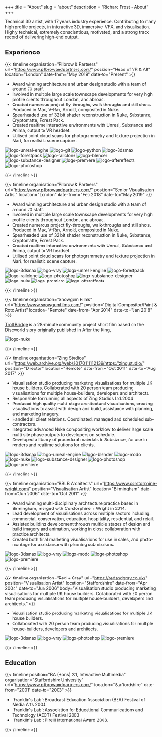 +++
title = "About"
slug = "about"
description = "Richard Frost - About"
+++

Technical 3D artist, with 17 years industry experience. Contributing to many high profile projects, in interactive 3D, immersive, VFX, and visualisation. Highly technical, extremely conscientious, motivated, and a strong track record of delivering high-end output.

## Experience

{{< timeline
organisation="Pilbrow & Partners"
url="https://www.pilbrowandpartners.com/"
position="Head of VR & AR"
location="London"
date-from="May 2019"
date-to="Present" >}}

* Award winning architecture and urban design studio with a team of around 70 staff.
* Involved in multiple large scale townscape developments for very high profile clients throughout London, and abroad.
* Created numerous project fly-throughs, walk-throughs and still shots. Produced in Max, V-Ray, Arnold, composited in Nuke.
* Spearheaded use of 32 bit shader reconstruction in Nuke, Substance, Cryptomatte, Forest Pack.
* Created realtime interactive environments with Unreal, Substance and Anima, output to VR headset.
* Utilised point cloud scans for photogrammetry and texture projection in Mari, for realistic scene capture.

![logo-unreal-engine](../images/clear.svg)
![logo-git](../images/clear.svg)
![logo-python](../images/clear.svg)
![logo-3dsmax](../images/clear.svg)
![logo-forestpack](../images/clear.svg)
![logo-railclone](../images/clear.svg)
![logo-blender](../images/clear.svg)
![logo-substance-designer](../images/clear.svg)
![logo-premiere](../images/clear.svg)
![logo-aftereffects](../images/clear.svg)
![logo-photoshop](../images/clear.svg)

{{< /timeline >}}


{{< timeline
organisation="Pilbrow & Partners"
url="https://www.pilbrowandpartners.com/"
position="Senior Visualisation Artist"
location="London"
date-from="Feb 2018"
date-to="May 2019" >}}

* Award winning architecture and urban design studio with a team of around 70 staff.
* Involved in multiple large scale townscape developments for very high profile clients throughout London, and abroad.
* Created numerous project fly-throughs, walk-throughs and still shots. Produced in Max, V-Ray, Arnold, composited in Nuke.
* Spearheaded use of 32 bit shader reconstruction in Nuke, Substance, Cryptomatte, Forest Pack.
* Created realtime interactive environments with Unreal, Substance and Anima, output to VR headset.
* Utilised point cloud scans for photogrammetry and texture projection in Mari, for realistic scene capture.

![logo-3dsmax](../images/clear.svg)
![logo-vray](../images/clear.svg)
![logo-unreal-engine](../images/clear.svg)
![logo-forestpack](../images/clear.svg)
![logo-railclone](../images/clear.svg)
![logo-photoshop](../images/clear.svg)
![logo-substance-designer](../images/clear.svg)
![logo-nuke](../images/clear.svg)
![logo-premiere](../images/clear.svg)
![logo-aftereffects](../images/clear.svg)

{{< /timeline >}}


{{< timeline 
organisation="Snowgum Films"
url="https://www.snowgumfilms.com/"
position="Digital Compositor/Paint & Roto Artist"
location="Remote"
date-from="Apr 2014"
date-to="Jan 2018" >}}

[Troll Bridge](https://www.trollbridge.film/) is a 28-minute community project short film based on the Discworld story originally published in After the King,  

![logo-nuke](../images/clear.svg)

{{< /timeline >}}


{{< timeline 
organisation="Zing Studios"
url="https://web.archive.org/web/20170111112139/https://zing.studio/"
position="Director"
location="Remote"
date-from="Oct 2011"
date-to="Aug 2017" >}}

* Visualisation studio producing marketing visualisations for multiple UK house builders. Collaborated with 20 person team producing visualisations for multiple house-builders, developers and architects.
* Responsible for running all aspects of Zing Studios Ltd.2004 
* Produced high quality multi-stage architectural visualisations, creating visualisations to assist with design and build, assistance with planning, and marketing imagery.
* Handled all client relations. Coordinated, managed and scheduled sub-contractors.
* Integrated advanced Nuke compositing workflow to deliver large scale multi site phase outputs to developers on schedule.
* Developed a library of procedural materials in Substance, for use in renders and realtime solutions for clients.

![logo-3dsmax](../images/clear.svg)
![logo-unreal-engine](../images/clear.svg)
![logo-blender](../images/clear.svg)
![logo-modo](../images/clear.svg)
![logo-nuke](../images/clear.svg)
![logo-substance-designer](../images/clear.svg)
![logo-photoshop](../images/clear.svg)
![logo-premiere](../images/clear.svg)

{{< /timeline >}}


{{< timeline 
organisation="BBLB Architects"
url="https://www.corstorphine-wright.com/"
position="Visualisation Artist"
location="Birmingham"
date-from="Jun 2006"
date-to="Oct 2011" >}}

* Award winning multi-disciplinary architecture practice based in Birmingham, merged with Corstorphine + Wright in 2014.
* Lead development of visualisations across multiple sectors including: commercial, conservation, education, hospitality, residential, and retail.
* Assisted building development through multiple stages of design and build imagery and animation, working in close collaboration with practice architects.
* Created both final marketing visualisations for use in sales, and photo-montage for assistance with planning submissions.

![logo-3dsmax](../images/clear.svg)
![logo-vray](../images/clear.svg)
![logo-modo](../images/clear.svg)
![logo-photoshop](../images/clear.svg)
![logo-premiere](../images/clear.svg)

{{< /timeline >}}


{{< timeline 
organisation="Red + Gray"
url="https://redandgray.co.uk/"
position="Visualisation Artist"
location="Staffordshire"
date-from="Apr 2004"
date-to="Jun 2006"
body="Visualisation studio producing marketing visualisations for multiple UK house builders. Collaborated with 20 person team producing visualisations for multiple house-builders, developers and architects." >}}

* Visualisation studio producing marketing visualisations for multiple UK house builders.
* Collaborated with 20 person team producing visualisations for multiple house-builders, developers and architects.

![logo-3dsmax](../images/clear.svg)
![logo-vray](../images/clear.svg)
![logo-photoshop](../images/clear.svg)
![logo-premiere](../images/clear.svg)

{{< /timeline >}}

## Education

{{< timeline
position="BA (Hons) 2:1, Interactive Multimedia"
organisation="Staffordshire University"
url="https://www.pilbrowandpartners.com/"
location="Staffordshire"
date-from="2001"
date-to="2003" >}}

* 'Franklin's Lab': Broadcast Education Association (BEA) Festival of Media Arts 2004
* 'Franklin's Lab': Association for Educational Communications and Technology (AECT) Festival 2003
* 'Franklin's Lab': Pirelli International Award 2003.

{{< /timeline >}}